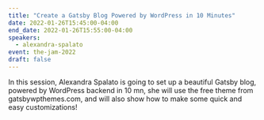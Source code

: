 ```yaml
---
title: "Create a Gatsby Blog Powered by WordPress in 10 Minutes"
date: 2022-01-26T15:45:00-04:00
end_date: 2022-01-26T15:55:00-04:00
speakers:
  - alexandra-spalato
event: the-jam-2022
draft: false
---
```


In this session, Alexandra Spalato is going to set up a beautiful Gatsby blog, powered by WordPress backend in 10 mn, she will use the free theme from gatsbywpthemes.com, and will also show how to make some quick and easy customizations!
